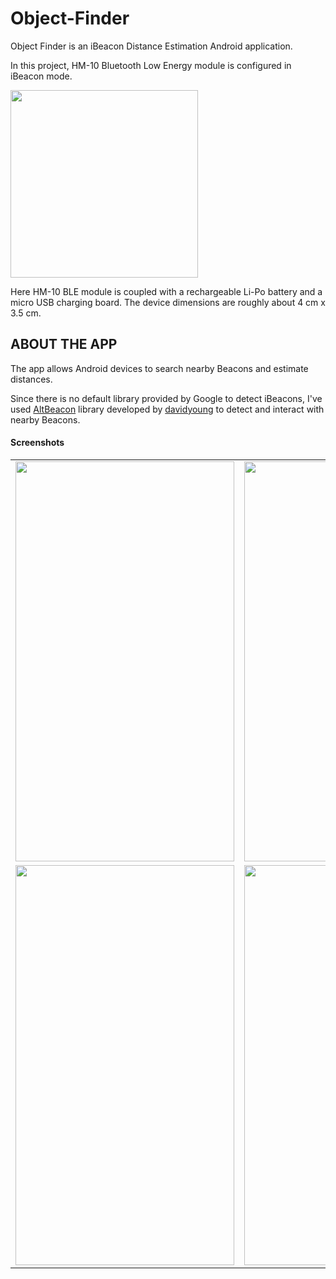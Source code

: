 # Object-Finder

Object Finder is an iBeacon Distance Estimation Android application.

In this project, HM-10 Bluetooth Low Energy module is configured in iBeacon mode.

<img src="https://www.dropbox.com/s/5cjsa29tl0t6vtv/oie_7ULYnXMOSolI.jpg?raw=true" height="300" width="300">

Here HM-10 BLE module is coupled with a rechargeable Li-Po battery and a micro USB charging board.
The device dimensions are roughly about 4 cm x 3.5 cm. 

<H2>
<B> ABOUT THE APP </B>
</H2>
The app allows Android devices to search nearby Beacons and estimate distances.

Since there is no default library provided by Google to detect iBeacons, I've used 
<a href="https://github.com/AltBeacon/android-beacon-library">AltBeacon</a> library developed by <a href="https://github.com/davidgyoung"> davidyoung</a> to detect and interact with nearby Beacons.

<h4>Screenshots</h4>
<table style="width:100%">
  <tr>
    <td><img src = "https://www.dropbox.com/s/r6bqpmj7cecb0yj/searching.png?raw=true" height="640" width="350"></td>
    <td><img src = "https://www.dropbox.com/s/ytxiqndd8vdmq3c/found-keys.png?raw=true" height="640" width="350"></td>
  </tr>
  <tr>
    <td><img src = "https://www.dropbox.com/s/2is106g8j414rxf/distance-est.png?raw=true" height="640" width="350"></td>
    <td><img src = "https://www.dropbox.com/s/urn5ycvda9pfxs9/nav-drawer.png?raw=true" height="640" width="350"></td>
  </tr>  
</table>

